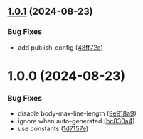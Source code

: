 ## [1.0.1](https://github.com/NakoBase/nakobase-template-sync/compare/v1.0.0...v1.0.1) (2024-08-23)


### Bug Fixes

* add publish_config ([48ff72c](https://github.com/NakoBase/nakobase-template-sync/commit/48ff72cf15b13c6463d5820ece7f20e7a69e3449))

# 1.0.0 (2024-08-23)


### Bug Fixes

* disable body-max-line-length ([9e918a9](https://github.com/NakoBase/nakobase-template-sync/commit/9e918a97c5e7a2d8af86da24cc0e43400de8fb2e))
* ignore when auto-generated ([bc830a4](https://github.com/NakoBase/nakobase-template-sync/commit/bc830a4bb6ffcdfecd5cba02485e8a8c359e6a4d))
* use constants ([1d7157e](https://github.com/NakoBase/nakobase-template-sync/commit/1d7157e7f8d0c02469d19503618fe65f67be4cd2))
